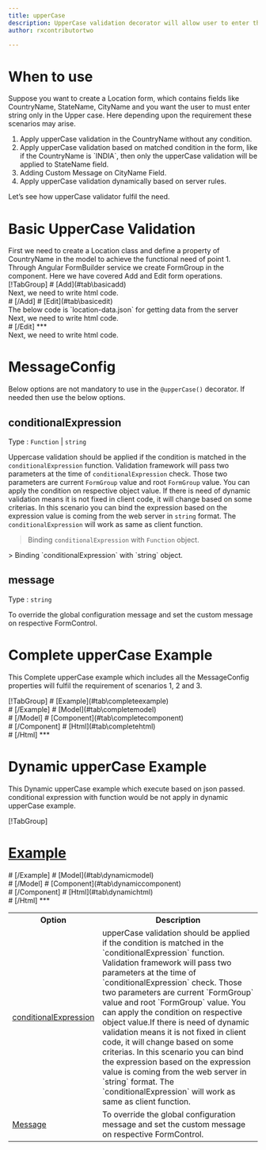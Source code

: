 ```yaml
---
title: upperCase 
description: UpperCase validation decorator will allow user to enter the alphabets only in the upperCase format.
author: rxcontributortwo

---
```

# When to use
Suppose you want to create a Location form, which contains fields like CountryName, StateName, CityName and you want the user to must enter string only in the Upper case. Here depending upon the requirement these scenarios may arise.
<ol>
    <li>Apply upperCase validation in the CountryName without any condition.</li>
    <li>Apply upperCase validation based on matched condition in the form, like if the CountryName is `INDIA`, then only the upperCase validation will be applied to StateName field.</li>
	<li>Adding Custom Message on CityName Field.</li>
	<li>Apply upperCase validation dynamically based on server rules.</li>
</ol>
Let’s see how upperCase validator fulfil the need.

# Basic UpperCase Validation
<data-scope scope="['decorator']">
First we need to create a Location class and define a property of CountryName in the model to achieve the functional need of point 1.
<div component="app-code" key="upperCase-add-model"></div> 
</data-scope>
Through Angular FormBuilder service we create FormGroup in the component.
Here we have covered Add and Edit form operations. 

<data-scope scope="['decorator']">
<div component="app-tabs" key="basic-operations"></div>
[!TabGroup]
# [Add](#tab\basicadd)
<div component="app-code" key="upperCase-add-component"></div> 
Next, we need to write html code.
<div component="app-code" key="upperCase-add-html"></div> 
<div component="app-example-runner" ref-component="app-upperCase-add"></div>
# [/Add]
# [Edit](#tab\basicedit)
<div component="app-code" key="upperCase-edit-component"></div>
The below code is `location-data.json` for getting data from the server 
<div component="app-code" key="data-upperCase"></div> 
Next, we need to write html code.
<div component="app-code" key="upperCase-edit-html"></div> 
<div component="app-example-runner" ref-component="app-upperCase-edit"></div>
# [/Edit]
***
</data-scope>

<data-scope scope="['validator','template-driven']">
<div component="app-code" key="upperCase-add-component"></div> 
Next, we need to write html code.
<div component="app-code" key="upperCase-add-html"></div> 
<div component="app-example-runner" ref-component="app-upperCase-add"></div>
</data-scope>
 
# MessageConfig 
Below options are not mandatory to use in the `@upperCase()` decorator. If needed then use the below options.

<table class="table table-bordered table-striped">
<tr><th>Option</th><th>Description</th></tr>
<tr><td><a href="#conditionalExpression" (click)='scrollTo("#conditionalExpression")' title="conditionalExpression">conditionalExpression</a></td><td>upperCase validation should be applied if the condition is matched in the `conditionalExpression` function. Validation framework will pass two parameters at the time of `conditionalExpression` check. Those two parameters are current `FormGroup` value and root `FormGroup` value. You can apply the condition on respective object value.If there is need of dynamic validation means it is not fixed in client code, it will change based on some criterias. In this scenario you can bind the expression based on the expression value is coming from the web server in `string` format. The `conditionalExpression` will work as same as client function.</td></tr>
<tr><td><a href="#message" (click)='scrollTo("#message")' title="message">Message</a></td><td>To override the global configuration message and set the custom message on respective FormControl.</td></tr>

## conditionalExpression 
Type :  `Function`  |  `string` 

Uppercase validation should be applied if the condition is matched in the `conditionalExpression` function. Validation framework will pass two parameters at the time of `conditionalExpression` check. Those two parameters are current `FormGroup` value and root `FormGroup` value. You can apply the condition on respective object value.
If there is need of dynamic validation means it is not fixed in client code, it will change based on some criterias. In this scenario you can bind the expression based on the expression value is coming from the web server in `string` format. The `conditionalExpression` will work as same as client function.

> Binding `conditionalExpression` with `Function` object.
<div component="app-code" key="upperCase-conditionalExpressionExampleFunction-model"></div> 
> Binding `conditionalExpression` with `string` object. 
<div component="app-code" key="upperCase-conditionalExpressionExampleString-model"></div> 

<div component="app-example-runner" ref-component="app-upperCase-conditionalExpression" title="upperCase decorators with conditionalExpression" key="conditionalExpression"></div>
 
## message 
Type :  `string` 

To override the global configuration message and set the custom message on respective FormControl.
 
<div component="app-code" key="upperCase-messageExample-model"></div> 
<div component="app-example-runner" ref-component="app-upperCase-message" title="upperCase decorators with message" key="message"></div>

# Complete upperCase Example

This Complete upperCase example which includes all the MessageConfig properties will fulfil the requirement of scenarios 1, 2 and 3.

<div component="app-tabs" key="complete"></div>
[!TabGroup]
# [Example](#tab\completeexample)
<div component="app-example-runner" ref-component="app-upperCase-complete"></div>
# [/Example]
<data-scope scope="['decorator']">
# [Model](#tab\completemodel)
<div component="app-code" key="upperCase-complete-model"></div> 
# [/Model]
</data-scope>
# [Component](#tab\completecomponent)
<div component="app-code" key="upperCase-complete-component"></div> 
# [/Component]
# [Html](#tab\completehtml)
<div component="app-code" key="upperCase-complete-html"></div> 
# [/Html]
***

# Dynamic upperCase Example

This Dynamic upperCase example which execute based on json passed. conditional expression with function would be not apply in dynamic upperCase example. 

<div component="app-tabs" key="dynamic"></div>

[!TabGroup]
# [Example](#tab\dynamicexample)
<div component="app-example-runner" ref-component="app-upperCase-dynamic"></div>
# [/Example]
<data-scope scope="['decorator']">
# [Model](#tab\dynamicmodel)
<div component="app-code" key="upperCase-dynamic-model"></div>
# [/Model]
</data-scope>
# [Component](#tab\dynamiccomponent)
<div component="app-code" key="upperCase-dynamic-json"></div>
# [/Component]
# [Html](#tab\dynamichtml)
<div component="app-code" key="upperCase-dynamic-html"></div> 
# [/Html]
***
